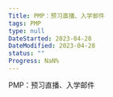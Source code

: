 ```yaml
---
Title: PMP：预习直播、入学邮件
tags: PMP
type: null
DateStarted: 2023-04-28
DateModified: 2023-04-28
status: ""
Progress: NaN%
---
```


PMP：预习直播、入学邮件
